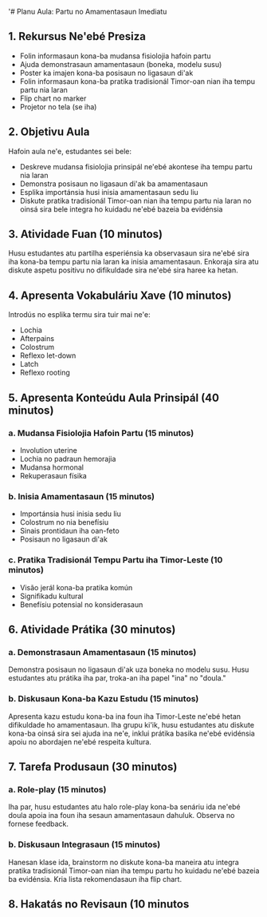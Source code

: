 '# Planu Aula: Partu no Amamentasaun Imediatu

## 1. Rekursus Ne'ebé Presiza

- Folin informasaun kona-ba mudansa fisiolojia hafoin partu
- Ajuda demonstrasaun amamentasaun (boneka, modelu susu)
- Poster ka imajen kona-ba posisaun no ligasaun di'ak
- Folin informasaun kona-ba pratika tradisionál Timor-oan nian iha tempu partu nia laran
- Flip chart no marker
- Projetor no tela (se iha)

## 2. Objetivu Aula

Hafoin aula ne'e, estudantes sei bele:
- Deskreve mudansa fisiolojia prinsipál ne'ebé akontese iha tempu partu nia laran 
- Demonstra posisaun no ligasaun di'ak ba amamentasaun
- Esplika importánsia husi inisia amamentasaun sedu liu
- Diskute pratika tradisionál Timor-oan nian iha tempu partu nia laran no oinsá sira bele integra ho kuidadu ne'ebé bazeia ba evidénsia

## 3. Atividade Fuan (10 minutos)

Husu estudantes atu partilha esperiénsia ka observasaun sira ne'ebé sira iha kona-ba tempu partu nia laran ka inisia amamentasaun. Enkoraja sira atu diskute aspetu positivu no difikuldade sira ne'ebé sira haree ka hetan.

## 4. Apresenta Vokabuláriu Xave (10 minutos)

Introdús no esplika termu sira tuir mai ne'e:
- Lochia
- Afterpains
- Colostrum
- Reflexo let-down
- Latch
- Reflexo rooting

## 5. Apresenta Konteúdu Aula Prinsipál (40 minutos)

### a. Mudansa Fisiolojia Hafoin Partu (15 minutos)
- Involution uterine
- Lochia no padraun hemorajia
- Mudansa hormonal
- Rekuperasaun físika

### b. Inisia Amamentasaun (15 minutos)
- Importánsia husi inisia sedu liu
- Colostrum no nia benefísiu
- Sinais prontidaun iha oan-feto
- Posisaun no ligasaun di'ak

### c. Pratika Tradisionál Tempu Partu iha Timor-Leste (10 minutos)
- Visão jerál kona-ba pratika komún
- Signifikadu kultural
- Benefísiu potensial no konsiderasaun

## 6. Atividade Prátika (30 minutos)

### a. Demonstrasaun Amamentasaun (15 minutos)
Demonstra posisaun no ligasaun di'ak uza boneka no modelu susu. Husu estudantes atu prátika iha par, troka-an iha papel "ina" no "doula."

### b. Diskusaun Kona-ba Kazu Estudu (15 minutos)
Apresenta kazu estudu kona-ba ina foun iha Timor-Leste ne'ebé hetan difikuldade ho amamentasaun. Iha grupu ki'ik, husu estudantes atu diskute kona-ba oinsá sira sei ajuda ina ne'e, inklui prátika basika ne'ebé evidénsia apoiu no abordajen ne'ebé respeita kultura.

## 7. Tarefa Produsaun (30 minutos)

### a. Role-play (15 minutos)
Iha par, husu estudantes atu halo role-play kona-ba senáriu ida ne'ebé doula apoia ina foun iha sesaun amamentasaun dahuluk. Observa no fornese feedback.

### b. Diskusaun Integrasaun (15 minutos)
Hanesan klase ida, brainstorm no diskute kona-ba maneira atu integra pratika tradisionál Timor-oan nian iha tempu partu ho kuidadu ne'ebé bazeia ba evidénsia. Kria lista rekomendasaun iha flip chart.

## 8. Hakatás no Revisaun (10 minutos